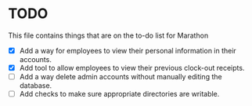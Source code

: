 # TODO
This file contains things that are on the to-do list for Marathon

- [x] Add a way for employees to view their personal information in their accounts.
- [x] Add tool to allow employees to view their previous clock-out receipts.
- [ ] Add a way delete admin accounts without manually editing the database.
- [ ] Add checks to make sure appropriate directories are writable.
